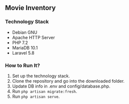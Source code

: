 ## Movie Inventory
### Technology Stack
* Debian GNU
* Apache HTTP Server
* PHP 7.2
* MariaDB 10.1
* Laravel 5.8

### How to Run It?
1. Set up the technology stack.
1. Clone the repository and go into the downloaded folder.
1. Update DB info in .env and config/database.php.
1. Run `php artisan migrate:fresh`.
1. Run `php artisan serve`.
